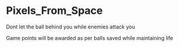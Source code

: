 # Pixels_From_Space

Dont let the ball behind you while enemies attack you

Game points will be awarded as per balls saved while maintaining life
